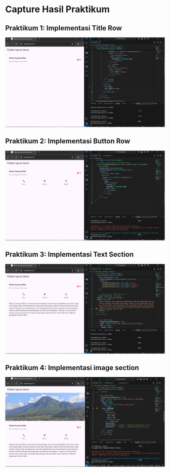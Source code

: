 # Capture Hasil Praktikum

## Praktikum 1: Implementasi Title Row
![alt text](image.png)

## Praktikum 2: Implementasi Button Row
![alt text](image-1.png)

## Praktikum 3: Implementasi Text Section
![alt text](image-2.png)

## Praktikum 4: Implementasi image section
![alt text](image-3.png)